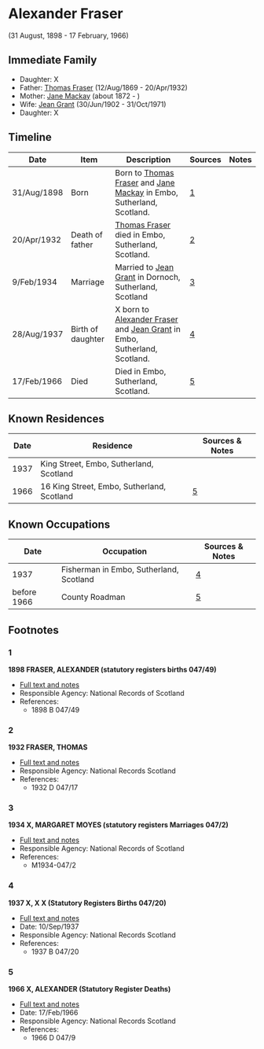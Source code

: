 ﻿---
layout: person
subject_key: i91293396
permalink: /people/i91293396
---

# Alexander Fraser
(31 August, 1898 - 17 February, 1966)

## Immediate Family

* Daughter: X
* Father: [Thomas Fraser](./@69725432@-thomas-fraser-b1869-8-12-d1932-4-20.md) (12/Aug/1869 - 20/Apr/1932)
* Mother: [Jane Mackay](./@33561724@-jane-mackay-b1872-d.md) (about 1872 - )
* Wife: [Jean Grant](./@81075921@-jean-grant-b1902-6-30-d1971-10-31.md) (30/Jun/1902 - 31/Oct/1971)
* Daughter: X

## Timeline

Date | Item | Description | Sources | Notes
---|---|---|---|---
31/Aug/1898 | Born | Born to [Thomas Fraser](./@69725432@-thomas-fraser-b1869-8-12-d1932-4-20.md) and [Jane Mackay](./@33561724@-jane-mackay-b1872-d.md) in Embo, Sutherland, Scotland. | [1](#1) | 
20/Apr/1932 | Death of father | [Thomas Fraser](./@69725432@-thomas-fraser-b1869-8-12-d1932-4-20.md) died in Embo, Sutherland, Scotland. | [2](#2) | 
9/Feb/1934 | Marriage | Married to [Jean Grant](./@81075921@-jean-grant-b1902-6-30-d1971-10-31.md) in Dornoch, Sutherland, Scotland | [3](#3) | 
28/Aug/1937 | Birth of daughter | X born to [Alexander Fraser](./@91293396@-alexander-fraser-b1898-8-31-d1966-2-17.md) and [Jean Grant](./@81075921@-jean-grant-b1902-6-30-d1971-10-31.md) in Embo, Sutherland, Scotland. | [4](#4) | 
17/Feb/1966 | Died | Died in Embo, Sutherland, Scotland. | [5](#5) | 

## Known Residences

Date | Residence | Sources & Notes
---|---|---
1937 | King Street, Embo, Sutherland, Scotland | 
1966 | 16 King Street, Embo, Sutherland, Scotland | [5](#5)

## Known Occupations

Date | Occupation | Sources & Notes
---|---|---
1937 | Fisherman in Embo, Sutherland, Scotland | [4](#4)
before 1966 | County Roadman | [5](#5)

## Footnotes

### 1

**1898 FRASER, ALEXANDER (statutory registers births 047/49)**

* [Full text and notes](../sources/@70778838@-1898-fraser,-alexander-statutory-registers-births-047-49-.md)
* Responsible Agency: National Records of Scotland
* References: 
  * 1898 B 047/49

### 2

**1932 FRASER, THOMAS**

* [Full text and notes](../sources/@21221514@-1932-fraser,-thomas.md)
* Responsible Agency: National Records Scotland
* References: 
  * 1932 D 047/17

### 3

**1934 X, MARGARET MOYES (statutory registers Marriages 047/2)**

* [Full text and notes](../sources/@97432860@-1934-mackay,-margaret-moyes-statutory-registers-marriages-047-2-.md)
* Responsible Agency: National Records of Scotland
* References: 
  * M1934-047/2

### 4

**1937 X, X X (Statutory Registers Births 047/20)**

* [Full text and notes](../sources/@29897748@-1937-fraser,-anna-catherine-statutory-registers-births-047-20-.md)
* Date: 10/Sep/1937
* Responsible Agency: National Records Scotland
* References: 
  * 1937 B 047/20

### 5

**1966 X, ALEXANDER (Statutory Register Deaths)**

* [Full text and notes](../sources/@37836240@-1966-fraser,-alexander-statutory-register-deaths-.md)
* Date: 17/Feb/1966
* Responsible Agency: National Records Scotland
* References: 
  * 1966 D 047/9

